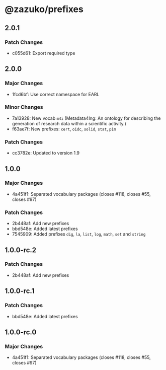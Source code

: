 # @zazuko/prefixes

## 2.0.1

### Patch Changes

- c055d61: Export required type

## 2.0.0

### Major Changes

- 1fcd6bf: Use correct namespace for EARL

### Minor Changes

- 7a13928: New vocab `m4i` (Metadata4Ing: An ontology for describing the generation of research data within a scientific activity.)
- f63ae7f: New prefixes: `cert`, `oidc`, `solid`, `stat`, `pim`

### Patch Changes

- cc3782e: Updated to version 1.9

## 1.0.0

### Major Changes

- 4a451f1: Separated vocabulary packages (closes #118, closes #55, closes #97)

### Patch Changes

- 2b448af: Add new prefixes
- bbd548e: Added latest prefixes
- 7545909: Added prefixes `dig`, `la`, `list`, `log`, `math`, `set` and `string`

## 1.0.0-rc.2

### Patch Changes

- 2b448af: Add new prefixes

## 1.0.0-rc.1

### Patch Changes

- bbd548e: Added latest prefixes

## 1.0.0-rc.0

### Major Changes

- 4a451f1: Separated vocabulary packages (closes #118, closes #55, closes #97)
